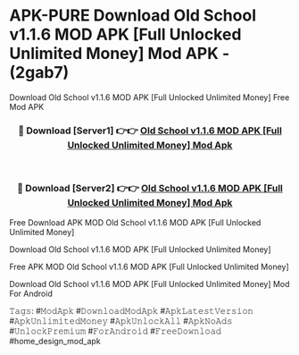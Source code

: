 # APK-PURE Download Old School v1.1.6 MOD APK [Full Unlocked Unlimited Money] Mod APK - (2gab7)
Download Old School v1.1.6 MOD APK [Full Unlocked Unlimited Money] Free Mod APK

<div align="center">
<h3>🔴 Download [Server1] 👉👉 <a href="https://apk-comot.site?title=Old_School_v1.1.6_MOD_APK_[Full_Unlocked_Unlimited_Money]">Old School v1.1.6 MOD APK [Full Unlocked Unlimited Money] Mod Apk</a></h3><br>

<h3>🔴 Download [Server2] 👉👉 <a href="https://apk-comot.site?title=Old_School_v1.1.6_MOD_APK_[Full_Unlocked_Unlimited_Money]">Old School v1.1.6 MOD APK [Full Unlocked Unlimited Money] Mod Apk</a></h3>
</div>


Free Download APK MOD Old School v1.1.6 MOD APK [Full Unlocked Unlimited Money]

Download Old School v1.1.6 MOD APK [Full Unlocked Unlimited Money] 

Free APK MOD Old School v1.1.6 MOD APK [Full Unlocked Unlimited Money] 

Download Old School v1.1.6 MOD APK [Full Unlocked Unlimited Money] Mod For Android

𝚃𝚊𝚐𝚜: #𝙼𝚘𝚍𝙰𝚙𝚔 #𝙳𝚘𝚠𝚗𝚕𝚘𝚊𝚍𝙼𝚘𝚍𝙰𝚙𝚔 #𝙰𝚙𝚔𝙻𝚊𝚝𝚎𝚜𝚝𝚅𝚎𝚛𝚜𝚒𝚘𝚗 #𝙰𝚙𝚔𝚄𝚗𝚕𝚒𝚖𝚒𝚝𝚎𝚍𝙼𝚘𝚗𝚎𝚢 #𝙰𝚙𝚔𝚄𝚗𝚕𝚘𝚌𝚔𝙰𝚕𝚕 #𝙰𝚙𝚔𝙽𝚘𝙰𝚍𝚜 #𝚄𝚗𝚕𝚘𝚌𝚔𝙿𝚛𝚎𝚖𝚒𝚞𝚖 #𝙵𝚘𝚛𝙰𝚗𝚍𝚛𝚘𝚒𝚍 #𝙵𝚛𝚎𝚎𝙳𝚘𝚠𝚗𝚕𝚘𝚊𝚍 #home_design_mod_apk